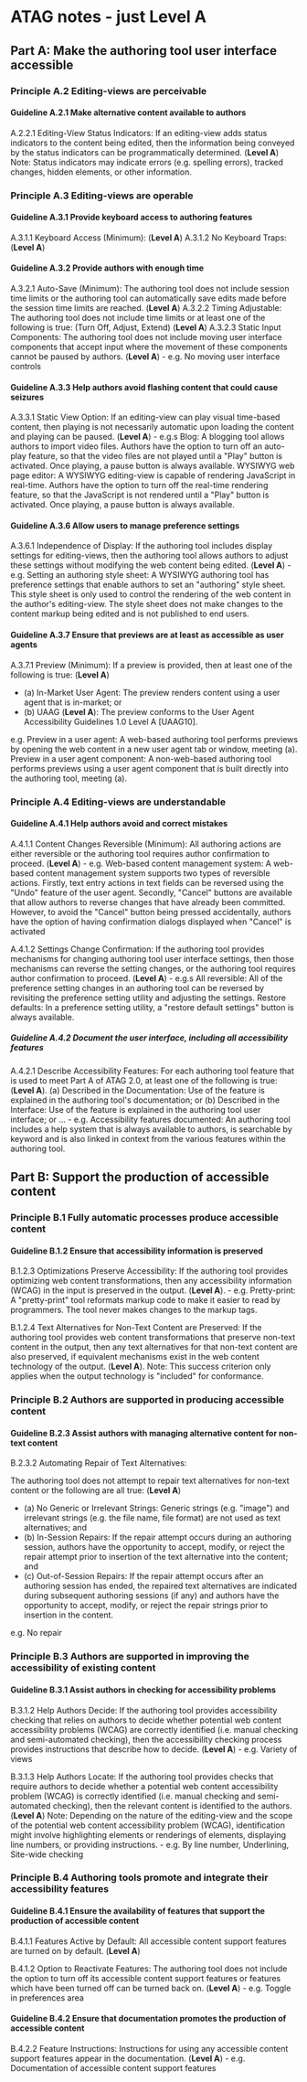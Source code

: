 # ATAG notes - just Level A

## Part A: Make the authoring tool user interface accessible

### Principle A.2 Editing-views are perceivable

#### Guideline A.2.1 Make alternative content available to authors

A.2.2.1 Editing-View Status Indicators: If an editing-view adds status indicators to the content being edited, then the information being conveyed by the status indicators can be programmatically determined. (**Level A**)
Note: Status indicators may indicate errors (e.g. spelling errors), tracked changes, hidden elements, or other information.

### Principle A.3 Editing-views are operable

#### Guideline A.3.1 **Provide keyboard access to authoring features**

A.3.1.1 Keyboard Access (Minimum):  (**Level A**)
A.3.1.2 No Keyboard Traps: (**Level A**)

#### Guideline A.3.2 Provide authors with enough time

A.3.2.1 Auto-Save (Minimum): The authoring tool does not include session time limits or the authoring tool can automatically save edits made before the session time limits are reached. (**Level A**)
A.3.2.2 Timing Adjustable: The authoring tool does not include time limits or at least one of the following is true: (Turn Off, Adjust, Extend) (**Level A**)
A.3.2.3 Static Input Components: The authoring tool does not include moving user interface components that accept input where the movement of these components cannot be paused by authors. (**Level A**)
	- e.g. No moving user interface controls

#### Guideline A.3.3 Help authors avoid flashing content that could cause seizures

A.3.3.1 Static View Option: If an editing-view can play visual time-based content, then playing is not necessarily automatic upon loading the content and playing can be paused. (**Level A**) 
	- e.g.s  Blog: A blogging tool allows authors to import video files. Authors have the option to turn off an auto-play feature, so that the video files are not played until a "Play" button is activated. Once playing, a pause button is always available. WYSIWYG web page editor: A WYSIWYG editing-view is capable of rendering JavaScript in real-time. Authors have the option to turn off the real-time rendering feature, so that the JavaScript is not rendered until a "Play" button is activated. Once playing, a pause button is always available.

#### Guideline A.3.6 Allow users to manage preference settings

A.3.6.1 Independence of Display: If the authoring tool includes display settings for editing-views, then the authoring tool allows authors to adjust these settings without modifying the web content being edited. (**Level A**)
	- e.g. Setting an authoring style sheet: A WYSIWYG authoring tool has preference settings that enable authors to set an "authoring" style sheet. This style sheet is only used to control the rendering of the web content in the author's editing-view. The style sheet does not make changes to the content markup being edited and is not published to end users.

#### Guideline A.3.7 Ensure that previews are at least as accessible as user agents

A.3.7.1 Preview (Minimum): If a preview is provided, then at least one of the following is true: (**Level A**)

- (a) In-Market User Agent: The preview renders content using a user agent that is in-market; or
- (b) UAAG (**Level A**): The preview conforms to the User Agent Accessibility Guidelines 1.0 Level A [UAAG10].

e.g. Preview in a user agent: A web-based authoring tool performs previews by opening the web content in a new user agent tab or window, meeting (a). Preview in a user agent component: A non-web-based authoring tool performs previews using a user agent component that is built directly into the authoring tool, meeting (a).

### Principle A.4 Editing-views are understandable

#### Guideline A.4.1 Help authors avoid and correct mistakes

A.4.1.1 Content Changes Reversible (Minimum): All authoring actions are either reversible or the authoring tool requires author confirmation to proceed. (**Level A**)
	- e.g. Web-based content management system: A web-based content management system supports two types of reversible actions. Firstly, text entry actions in text fields can be reversed using the "Undo" feature of the user agent. Secondly, "Cancel" buttons are available that allow authors to reverse changes that have already been committed. However, to avoid the "Cancel" button being pressed accidentally, authors have the option of having confirmation dialogs displayed when "Cancel" is activated

A.4.1.2 Settings Change Confirmation: If the authoring tool provides mechanisms for changing authoring tool user interface settings, then those mechanisms can reverse the setting changes, or the authoring tool requires author confirmation to proceed. (**Level A**)
	- e.g.s All reversible: All of the preference setting changes in an authoring tool can be reversed by revisiting the preference setting utility and adjusting the settings. Restore defaults: In a preference setting utility, a "restore default settings" button is always available.

##### Guideline A.4.2 Document the user interface, including all accessibility features

A.4.2.1 Describe Accessibility Features: For each authoring tool feature that is used to meet Part A of ATAG 2.0, at least one of the following is true: (**Level A**). (a) Described in the Documentation: Use of the feature is explained in the authoring tool's documentation; or (b) Described in the Interface: Use of the feature is explained in the authoring tool user interface; or ...
	- e.g. Accessibility features documented: An authoring tool includes a help system that is always available to authors, is searchable by keyword and is also linked in context from the various features within the authoring tool.

## Part B: Support the production of accessible content

### Principle B.1 Fully automatic processes produce accessible content

#### Guideline B.1.2 Ensure that accessibility information is preserved

B.1.2.3 Optimizations Preserve Accessibility: If the authoring tool provides optimizing web content transformations, then any accessibility information (WCAG) in the input is preserved in the output. (**Level A**).
	- e.g. Pretty-print: A "pretty-print" tool reformats markup code to make it easier to read by programmers. The tool never makes changes to the markup tags.

B.1.2.4 Text Alternatives for Non-Text Content are Preserved: If the authoring tool provides web content transformations that preserve non-text content in the output, then any text alternatives for that non-text content are also preserved, if equivalent mechanisms exist in the web content technology of the output. (**Level A**). Note: This success criterion only applies when the output technology is "included" for conformance.

### Principle B.2 Authors are supported in producing accessible content

#### Guideline B.2.3 Assist authors with managing alternative content for non-text content

B.2.3.2 Automating Repair of Text Alternatives:

The authoring tool does not attempt to repair text alternatives for non-text content or the following are all true: (**Level A**)

- (a) No Generic or Irrelevant Strings: Generic strings (e.g. "image") and irrelevant strings (e.g. the file name, file format) are not used as text alternatives; and
- (b) In-Session Repairs: If the repair attempt occurs during an authoring session, authors have the opportunity to accept, modify, or reject the repair attempt prior to insertion of the text alternative into the content; and
- (c) Out-of-Session Repairs: If the repair attempt occurs after an authoring session has ended, the repaired text alternatives are indicated during subsequent authoring sessions (if any) and authors have the opportunity to accept, modify, or reject the repair strings prior to insertion in the content.

e.g. No repair

### Principle B.3 Authors are supported in improving the accessibility of existing content

#### Guideline B.3.1 Assist authors in checking for accessibility problems

B.3.1.2 Help Authors Decide: If the authoring tool provides accessibility checking that relies on authors to decide whether potential web content accessibility problems (WCAG) are correctly identified (i.e. manual checking and semi-automated checking), then the accessibility checking process provides instructions that describe how to decide. (**Level A**)
	- e.g. Variety of views

B.3.1.3 Help Authors Locate: If the authoring tool provides checks that require authors to decide whether a potential web content accessibility problem (WCAG) is correctly identified (i.e. manual checking and semi-automated checking), then the relevant content is identified to the authors. (**Level A**) Note: Depending on the nature of the editing-view and the scope of the potential web content accessibility problem (WCAG), identification might involve highlighting elements or renderings of elements, displaying line numbers, or providing instructions.
	- e.g. By line number, Underlining, Site-wide checking

### Principle B.4 Authoring tools promote and integrate their accessibility features

#### Guideline B.4.1 Ensure the availability of features that support the production of accessible content

B.4.1.1 Features Active by Default: All accessible content support features are turned on by default. (**Level A**) 

B.4.1.2 Option to Reactivate Features: The authoring tool does not include the option to turn off its accessible content support features or features which have been turned off can be turned back on. (**Level A**)
	- e.g. Toggle in preferences area

#### Guideline B.4.2 Ensure that documentation promotes the production of accessible content

B.4.2.2 Feature Instructions: Instructions for using any accessible content support features appear in the documentation. (**Level A**)
	- e.g. Documentation of accessible content support features
